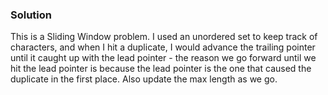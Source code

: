 ### Solution

This is a Sliding Window problem.  I used an unordered set to keep
track of characters, and when I hit a duplicate, I would advance the
trailing pointer until it caught up with the lead pointer - the reason
we go forward until we hit the lead pointer is because the lead
pointer is the one that caused the duplicate in the first place.  Also
update the max length as we go.